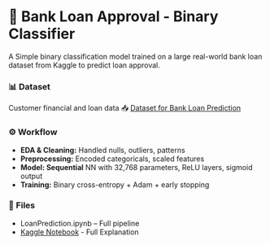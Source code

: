 # 🏦 Bank Loan Approval - Binary Classifier
A Simple binary classification model trained on a large real-world bank loan dataset from Kaggle to predict loan approval.

### 📊 Dataset
Customer financial and loan data
📥  <a href="https://www.kaggle.com/datasets/omkar5/dataset-for-bank-loan-prediction" target="_blank">Dataset for Bank Loan Prediction</a>

### ⚙️ Workflow
* **EDA & Cleaning:** Handled nulls, outliers, patterns
* **Preprocessing:** Encoded categoricals, scaled features
* **Model: Sequential** NN with 32,768 parameters, ReLU layers, sigmoid output
* **Training:** Binary cross-entropy + Adam + early stopping

### 📁 Files
* LoanPrediction.ipynb – Full pipeline  
* <a href="https://www.kaggle.com/code/nishantsingh96/loanprediction" target="_blank">Kaggle Notebook</a> - Full Explanation
